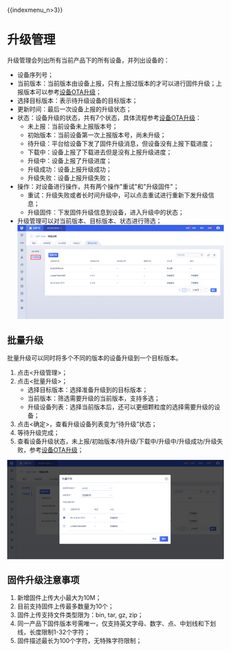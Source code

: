 {{indexmenu_n>3}}

# 升级管理
升级管理会列出所有当前产品下的所有设备，并列出设备的：
- 设备序列号；
- 当前版本：当前版本由设备上报，只有上报过版本的才可以进行固件升级；上报版本可以参考[设备OTA升级](../../device_develop_guide/ota)；
- 选择目标版本：表示待升级设备的目标版本；
- 更新时间：最后一次设备上报的升级状态；
- 状态：设备升级的状态，共有7个状态，具体流程参考[设备OTA升级](../../device_develop_guide/ota)：
  - 未上报：当前设备未上报版本号；
  - 初始版本：当前设备第一次上报版本号，尚未升级；
  - 待升级：平台给设备下发了固件升级消息，但设备没有上报下载进度；
  - 下载中：设备上报了下载进去但是没有上报升级进度；
  - 升级中：设备上报了升级进度；
  - 升级成功：设备上报升级成功；
  - 升级失败：设备上报升级失败；
- 操作：对设备进行操作，共有两个操作"重试"和"升级固件"；
  - 重试：升级失败或者长时间升级中，可以点击重试进行重新下发升级信息；
  - 升级固件：下发固件升级信息到设备，进入升级中的状态；
- 升级管理可以对当前版本、目标版本、状态进行筛选；
![升级管理](../../images/升级管理.png)



## 批量升级

批量升级可以同时将多个不同的版本的设备升级到一个目标版本。
1. 点击<升级管理>；
2. 点击<批量升级>；
   - 选择目标版本：选择准备升级到的目标版本；
   - 当前版本：筛选需要升级的当前版本，支持多选；
   - 升级设备列表：选择当前版本后，还可以更细颗粒度的选择需要升级的设备；
3. 点击<确定>，查看升级设备列表变为“待升级”状态；
4. 等待升级完成；
5. 查看设备升级状态，未上报/初始版本/待升级/下载中/升级中/升级成功/升级失败，参考[设备OTA升级](../../device_develop_guide/ota)；


![批量升级](../../images/批量升级.png)



## 固件升级注意事项

1. 新增固件上传大小最大为10M；
2. 目前支持固件上传最多数量为10个；
3. 固件上传支持文件类型限为：bin, tar, gz, zip；
4. 同一产品下固件版本号需唯一，仅支持英文字母、数字、点、中划线和下划线，长度限制1-32个字符；
5. 固件描述最长为100个字符，无特殊字符限制；